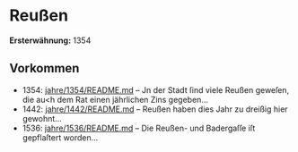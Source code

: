 # Reußen

**Ersterwähnung:** 1354

## Vorkommen
- 1354: [jahre/1354/README.md](../jahre/1354/README.md) – Jn der Stadt ſind viele Reußen geweſen, die au<h dem
Rat einen jährlichen Zins gegeben...
- 1442: [jahre/1442/README.md](../jahre/1442/README.md) – Reußen haben dies Jahr zu dreißig hier gewohnt...
- 1536: [jahre/1536/README.md](../jahre/1536/README.md) – Die Reußen- und Badergaſſe iſt gepflaſtert worden...
